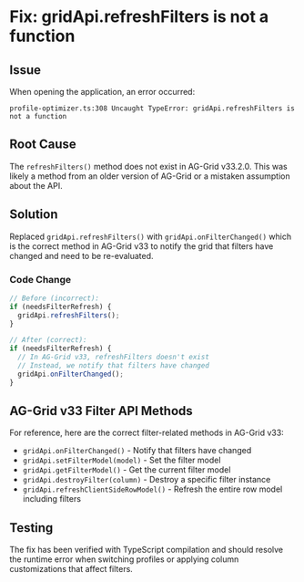 # Fix: gridApi.refreshFilters is not a function

## Issue
When opening the application, an error occurred:
```
profile-optimizer.ts:308 Uncaught TypeError: gridApi.refreshFilters is not a function
```

## Root Cause
The `refreshFilters()` method does not exist in AG-Grid v33.2.0. This was likely a method from an older version of AG-Grid or a mistaken assumption about the API.

## Solution
Replaced `gridApi.refreshFilters()` with `gridApi.onFilterChanged()` which is the correct method in AG-Grid v33 to notify the grid that filters have changed and need to be re-evaluated.

### Code Change
```typescript
// Before (incorrect):
if (needsFilterRefresh) {
  gridApi.refreshFilters();
}

// After (correct):
if (needsFilterRefresh) {
  // In AG-Grid v33, refreshFilters doesn't exist
  // Instead, we notify that filters have changed
  gridApi.onFilterChanged();
}
```

## AG-Grid v33 Filter API Methods
For reference, here are the correct filter-related methods in AG-Grid v33:
- `gridApi.onFilterChanged()` - Notify that filters have changed
- `gridApi.setFilterModel(model)` - Set the filter model
- `gridApi.getFilterModel()` - Get the current filter model
- `gridApi.destroyFilter(column)` - Destroy a specific filter instance
- `gridApi.refreshClientSideRowModel()` - Refresh the entire row model including filters

## Testing
The fix has been verified with TypeScript compilation and should resolve the runtime error when switching profiles or applying column customizations that affect filters.